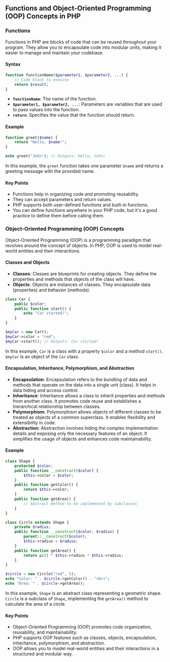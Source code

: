 ## Functions and Object-Oriented Programming (OOP) Concepts in PHP

### Functions

Functions in PHP are blocks of code that can be reused throughout your program. They allow you to encapsulate code into modular units, making it easier to manage and maintain your codebase.

#### Syntax

```php
function functionName($parameter1, $parameter2, ...) {
    // Code block to execute
    return $result;
}
```

- **`functionName`**: The name of the function.
- **`$parameter1, $parameter2, ...`**: Parameters are variables that are used to pass values into the function.
- **`return`**: Specifies the value that the function should return.

#### Example

```php
function greet($name) {
    return "Hello, $name!";
}

echo greet("John"); // Outputs: Hello, John!
```

In this example, the `greet` function takes one parameter `$name` and returns a greeting message with the provided name.

#### Key Points

- Functions help in organizing code and promoting reusability.
- They can accept parameters and return values.
- PHP supports both user-defined functions and built-in functions.
- You can define functions anywhere in your PHP code, but it's a good practice to define them before calling them.

### Object-Oriented Programming (OOP) Concepts

Object-Oriented Programming (OOP) is a programming paradigm that revolves around the concept of objects. In PHP, OOP is used to model real-world entities and their interactions.

#### Classes and Objects

- **Classes**: Classes are blueprints for creating objects. They define the properties and methods that objects of the class will have.
- **Objects**: Objects are instances of classes. They encapsulate data (properties) and behavior (methods).

```php
class Car {
    public $color;
    public function start() {
        echo "Car started!";
    }
}

$myCar = new Car();
$myCar->color = "red";
$myCar->start(); // Outputs: Car started!
```

In this example, `Car` is a class with a property `$color` and a method `start()`. `$myCar` is an object of the `Car` class.

#### Encapsulation, Inheritance, Polymorphism, and Abstraction

- **Encapsulation**: Encapsulation refers to the bundling of data and methods that operate on the data into a single unit (class). It helps in data hiding and access control.
- **Inheritance**: Inheritance allows a class to inherit properties and methods from another class. It promotes code reuse and establishes a hierarchical relationship between classes.
- **Polymorphism**: Polymorphism allows objects of different classes to be treated as objects of a common superclass. It enables flexibility and extensibility in code.
- **Abstraction**: Abstraction involves hiding the complex implementation details and exposing only the necessary features of an object. It simplifies the usage of objects and enhances code maintainability.

#### Example

```php
class Shape {
    protected $color;
    public function __construct($color) {
        $this->color = $color;
    }
    public function getColor() {
        return $this->color;
    }
    public function getArea() {
        // Abstract method to be implemented by subclasses
    }
}

class Circle extends Shape {
    private $radius;
    public function __construct($color, $radius) {
        parent::__construct($color);
        $this->radius = $radius;
    }
    public function getArea() {
        return pi() * $this->radius * $this->radius;
    }
}

$circle = new Circle("red", 5);
echo "Color: " . $circle->getColor() . "<br>";
echo "Area: " . $circle->getArea();
```

In this example, `Shape` is an abstract class representing a geometric shape. `Circle` is a subclass of `Shape`, implementing the `getArea()` method to calculate the area of a circle.

#### Key Points

- Object-Oriented Programming (OOP) promotes code organization, reusability, and maintainability.
- PHP supports OOP features such as classes, objects, encapsulation, inheritance, polymorphism, and abstraction.
- OOP allows you to model real-world entities and their interactions in a structured and modular way.

